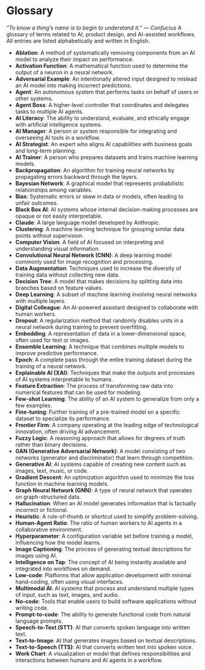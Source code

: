 # Glossary
_“To know a thing’s name is to begin to understand it.” — Confucius_
A glossary of terms related to AI, product design, and AI-assisted workflows. All entries are listed alphabetically and written in English.

* **Ablation**: A method of systematically removing components from an AI model to analyze their impact on performance.
* **Activation Function**: A mathematical function used to determine the output of a neuron in a neural network.
* **Adversarial Example**: An intentionally altered input designed to mislead an AI model into making incorrect predictions.
* **Agent**: An autonomous system that performs tasks on behalf of users or other systems.
* **Agent Boss**: A higher-level controller that coordinates and delegates tasks to multiple AI agents.
* **AI Literacy**: The ability to understand, evaluate, and ethically engage with artificial intelligence systems.
* **AI Manager**: A person or system responsible for integrating and overseeing AI tools in a workflow.
* **AI Strategist**: An expert who aligns AI capabilities with business goals and long-term planning.
* **AI Trainer**: A person who prepares datasets and trains machine learning models.
* **Backpropagation**: An algorithm for training neural networks by propagating errors backward through the layers.
* **Bayesian Network**: A graphical model that represents probabilistic relationships among variables.
* **Bias**: Systematic errors or skew in data or models, often leading to unfair outcomes.
* **Black Box AI**: AI systems whose internal decision-making processes are opaque or not easily interpretable.
* **Claude**: A large language model developed by Anthropic.
* **Clustering**: A machine learning technique for grouping similar data points without supervision.
* **Computer Vision**: A field of AI focused on interpreting and understanding visual information.
* **Convolutional Neural Network (CNN)**: A deep learning model commonly used for image recognition and processing.
* **Data Augmentation**: Techniques used to increase the diversity of training data without collecting new data.
* **Decision Tree**: A model that makes decisions by splitting data into branches based on feature values.
* **Deep Learning**: A subset of machine learning involving neural networks with multiple layers.
* **Digital Colleague**: An AI-powered assistant designed to collaborate with human workers.
* **Dropout**: A regularization method that randomly disables units in a neural network during training to prevent overfitting.
* **Embedding**: A representation of data in a lower-dimensional space, often used for text or images.
* **Ensemble Learning**: A technique that combines multiple models to improve predictive performance.
* **Epoch**: A complete pass through the entire training dataset during the training of a neural network.
* **Explainable AI (XAI)**: Techniques that make the outputs and processes of AI systems interpretable to humans.
* **Feature Extraction**: The process of transforming raw data into numerical features that can be used for modeling.
* **Few-shot Learning**: The ability of an AI system to generalize from only a few examples.
* **Fine-tuning**: Further training of a pre-trained model on a specific dataset to specialize its performance.
* **Frontier Firm**: A company operating at the leading edge of technological innovation, often driving AI advancement.
* **Fuzzy Logic**: A reasoning approach that allows for degrees of truth rather than binary decisions.
* **GAN (Generative Adversarial Network)**: A model consisting of two networks (generator and discriminator) that learn through competition.
* **Generative AI**: AI systems capable of creating new content such as images, text, music, or code.
* **Gradient Descent**: An optimization algorithm used to minimize the loss function in machine learning models.
* **Graph Neural Network (GNN)**: A type of neural network that operates on graph-structured data.
* **Hallucination**: When an AI model generates information that is factually incorrect or fictional.
* **Heuristic**: A rule-of-thumb or shortcut used to simplify problem-solving.
* **Human-Agent Ratio**: The ratio of human workers to AI agents in a collaborative environment.
* **Hyperparameter**: A configuration variable set before training a model, influencing how the model learns.
* **Image Captioning**: The process of generating textual descriptions for images using AI.
* **Intelligence on Tap**: The concept of AI being instantly available and integrated into workflows on demand.
* **Low-code**: Platforms that allow application development with minimal hand-coding, often using visual interfaces.
* **Multimodal AI**: AI systems that process and understand multiple types of input, such as text, images, and audio.
* **No-code**: Tools that enable users to build software applications without writing code.
* **Prompt-to-code**: The ability to generate functional code from natural language prompts.
* **Speech-to-Text (STT)**: AI that converts spoken language into written text.
* **Text-to-Image**: AI that generates images based on textual descriptions.
* **Text-to-Speech (TTS)**: AI that converts written text into spoken voice.
* **Work Chart**: A visualization or model that defines responsibilities and interactions between humans and AI agents in a workflow.
